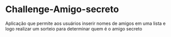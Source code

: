 # Challenge-Amigo-secreto
Aplicação que permite aos usuários inserir nomes de amigos em uma lista e logo realizar um sorteio para determinar quem é o amigo secreto
